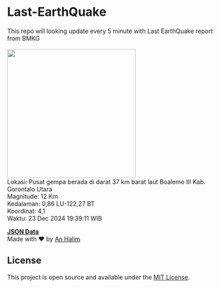 # Last-EarthQuake
This repo will looking update every 5 minute with Last EarthQuake report from BMKG
<br>
<br>
<img src="undefined" width="300"/>
<br>
Lokasi: Pusat gempa berada di darat 37 km barat laut Boalemo  III Kab. Gorontalo Utara <br>
Magnitude: 12 Km <br>
Kedalaman: 0,86 LU-122,27 BT <br>
Koordinat: 4,1 <br>
Waktu: 23 Dec 2024 19:39:11 WIB <br>

<a href="./data/data.json">**JSON Data**</a>
<br>
Made with ❤️ by <a href="https://github.com/an-halim">An Halim</a>
## License

This project is open source and available under the [MIT License](LICENSE).
